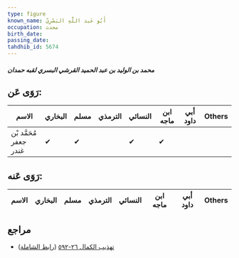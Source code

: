 ```yaml
---
type: figure
known_name: أَبُو عَبد اللَّهِ البَصْرِيّ
occupation: محدث
birth_date:
passing_date:
tahdhib_id: 5674
---
```

##### محمد بن الوليد بن عبد الحميد القرشي البسري لقبه حمدان

## رَوَى عَن:
| الاسم                  | البخاري | مسلم | الترمذي | النسائي | ابن ماجه | أبي داود | Others |
| ---------------------- | ------- | ---- | ------- | ------- | -------- | -------- | ------ |
| مُحَمَّد بْن جعفر غندر | ✔       | ✔    |         | ✔       | ✔        |          |        |
## رَوَى عَنه:
| الاسم | البخاري | مسلم | الترمذي | النسائي | ابن ماجه | أبي داود | Others |
| ----- | ------- | ---- | ------- | ------- | -------- | -------- | ------ |
## مراجع
- [تهذيب الكمال ٢٦-٥٩٢](obsidian://open?vault=Tahdhib-al-Kamal&file=Figures/٥٦٧٤-محمد%20بن%20الوليد%20بن%20عبد%20الحميد%20القرشي%20البسري%20لقبه%20حمدان) ([رابط الشاملة](https://shamela.ws/book/3722/14340))